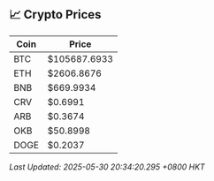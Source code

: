 ## 📈 Crypto Prices

| Coin | Price |
| ---- | ----- |
| BTC | $105687.6933 |
| ETH | $2606.8676 |
| BNB | $669.9934 |
| CRV | $0.6991 |
| ARB | $0.3674 |
| OKB | $50.8998 |
| DOGE | $0.2037 |

_Last Updated: 2025-05-30 20:34:20.295 +0800 HKT_